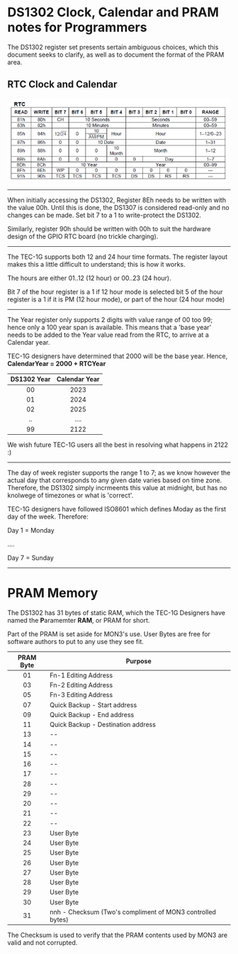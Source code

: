 # DS1302 Clock, Calendar and PRAM notes for Programmers

The DS1302 register set presents sertain ambiguous choices, which this document seeks to clarify, as well as to document the format of the PRAM area.

## RTC Clock and Calendar

![DS1302 RTC egisters!](DS1302_RTC_Registers.png)

---

When initially accessing the DS1302, Register 8Eh needs to be written with the value 00h. Until this is done, the DS1307 is considered read-only and no changes can be made. Set bit 7 to a 1 to write-protect the DS1302.

Similarly, register 90h should be written with 00h to suit the hardware design of the GPIO RTC board (no trickle charging).

---

The TEC-1G supports both 12 and 24 hour time formats. The register layout makes this a little difficult to understand; this is how it works.

The hours are either 01..12 (12 hour) or 00..23 (24 hour).

Bit 7 of the hour register is a 1 if 12 hour mode is selected
bit 5 of the hour register is a 1 if it is PM (12 hour mode), or part of the hour (24 hour mode)

---

The Year register only supports 2 digits with value range of 00 too 99; hence only a 100 year span is available. This means that a 'base year' needs to be added to the Year value read from the RTC, to arrive at a Calendar year.

TEC-1G designers have determined that 2000 will be the base year. Hence, **CalendarYear = 2000 + RTCYear**

| DS1302 Year | Calendar Year |
| :--: | :----: |
| 00 | 2023 |
| 01 | 2024 |
| 02 | 2025 |
| .. | .... |
| 99 | 2122 |

We wish future TEC-1G users all the best in resolving what happens in 2122 :)

---

The day of week register supports the range 1 to 7; as we know however the actual day that corresponds to any given date varies based on time zone. Therefore, the DS1302 simply incrmeents this value at midnight, but has no knolwege of timezones or what is 'correct'.

TEC-1G designers have followed ISO8601 which defines Moday as the first day of the week. Therefore:

Day 1 = Monday

....

Day 7 = Sunday

---

# PRAM Memory

The DS1302 has 31 bytes of static RAM, which the TEC-1G Designers have named the **P**aramemter **RAM**, or PRAM for short.

Part of the PRAM is set aside for MON3's use. User Bytes are free for software authors to put to any use they see fit.

| PRAM Byte | Purpose |
| :--: | ----- |
|01| Fn-1 Editing Address |
|03| Fn-2 Editing Address |
|05| Fn-3 Editing Address |
|07| Quick Backup - Start address |
|09| Quick Backup - End address |
|11| Quick Backup - Destination address |
|13| -- |
|14| -- |
|15| -- |
|16| -- |
|17| -- |
|28| -- |
|29| -- |
|20| -- |
|21| -- |
|22| -- |
|23| User Byte |
|24| User Byte |
|25| User Byte |
|26| User Byte |
|27| User Byte |
|28| User Byte |
|29| User Byte |
|30| User Byte |
|31| nnh - Checksum (Two's compliment of MON3 controlled bytes) |

The Checksum is used to verify that the PRAM contents used by MON3 are valid and not corrupted.
